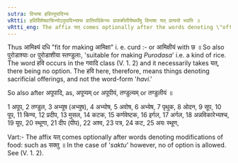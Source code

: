 ```yaml
---
sutra: विभाषा हविरपूपादिभ्यः
vRtti: हविर्विशेषवाचिभ्योऽपूपादिभ्यश्च प्रातिपदिकेभ्यः प्राक्क्रीतीयेष्वर्थेषु विभाषा यत् प्रत्ययो भवति ॥
vRtti_eng: The affix यत् comes optionally after the words denoting \"offering,\" and after _apupa_ &c, in the sense of _Prak_-_kritiya_.
---
```

Thus आमिक्ष्यं दधि "fit for making आमिक्षा" i. e. curd :- or आमिक्षीयं with छ ॥ So also पुरोडाश्याः or पुरोडाशीया स्तण्डुलाः, 'suitable for making _Purodasa_' i.e. a kind of rice. The word हवि occurs in the गवादि class (V. 1. 2) and it necessarily takes यत्, there being no option. The हवि here, therefore, means things denoting sacrificial offerings, and not the word-form '_havi_.'

So also after अपूपादि, as, अपूप्यम् or अपूपीयं, तण्डुल्यम् or तण्डुलीयं ॥

1 अपूप, 2 तण्डुल, 3 अभ्यूष (अभ्युष), 4 अभ्योष, 5 अवोष, 6 अभ्येष, 7 पृथुक, 8 ओदन, 9 सूप, 10 पूप, 11 किण्व, 12 प्रदीप, 13 मुसल, 14 कटक, 15 कर्णवेष्टक, 16 इर्गल, 17 अर्गल, 18 अन्नविकारेभ्यश्च, 19 यूप, 20 स्थूणा, 21 दीप (पीप), 22 अश्व, 23 पत्र, 24 कट, 25 अयः स्थूण,

Vart:- The affix यत् comes optionally after words denoting modifications of food: such as सक्तु ॥ In the case of '_saktu_' however, no of option is allowed. See (V. 1. 2).
